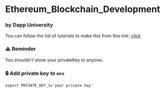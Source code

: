 # Ethereum_Blockchain_Development
### by Dapp University

You can follow the list of tutorials to make this from this link: [click](https://www.youtube.com/watch?v=t3wM5903ty0&list=PLS5SEs8ZftgXlCGXNfzKdq7nGBcIaVOdN)

### :warning: Reminder
You shouldn't show your privateKey to anyone.

### :lock: Add private key to `env`
```
export PRIVATE_KEY_1='your private key'
```